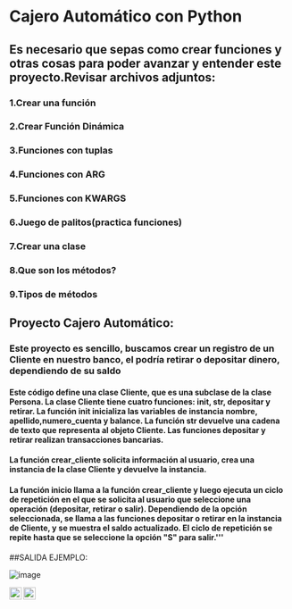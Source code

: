 # Cajero Automático con Python

## Es necesario que sepas como crear funciones y otras cosas para poder avanzar y entender este proyecto.Revisar archivos adjuntos:

### 1.Crear una función

### 2.Crear Función Dinámica

### 3.Funciones con tuplas

### 4.Funciones con ARG

### 5.Funciones con KWARGS

### 6.Juego de palitos(practica funciones)

### 7.Crear una clase

### 8.Que son los métodos?

### 9.Tipos de métodos


## Proyecto Cajero Automático:

### Este proyecto es sencillo, buscamos crear un registro de un Cliente en nuestro banco, el podría retirar o depositar dinero, dependiendo de su saldo

#### Este código define una clase Cliente, que es una subclase de la clase Persona. La clase Cliente tiene cuatro funciones: __init__, __str__, depositar y retirar. La función __init__ inicializa las variables de instancia nombre, apellido,numero_cuenta y balance. La función __str__ devuelve una cadena de texto  que representa al objeto Cliente. Las funciones depositar y retirar  realizan transacciones bancarias.

#### La función crear_cliente solicita información al usuario, crea una instancia de la clase Cliente y devuelve la instancia. 
#### La función inicio llama a la función crear_cliente y luego ejecuta un ciclo de repetición en el que se solicita al usuario que seleccione una operación (depositar, retirar o salir). Dependiendo de la opción seleccionada, se llama a las funciones depositar o retirar en la instancia de Cliente, y se muestra el saldo actualizado. El ciclo de repetición se repite hasta que se seleccione la opción "S" para salir.'''

##SALIDA EJEMPLO:

![image](https://user-images.githubusercontent.com/107339963/228648480-6dc9e1be-03bd-4d21-be60-b91d9aa9cb4e.png)


<a href="https://www.instagram.com/angelocastilloperz/">
  <img align="left" alt="Abhishek's Instagram" width="22px" src="https://raw.githubusercontent.com/hussainweb/hussainweb/main/icons/instagram.png" />
</a>
<a href="https://twitter.com/AngeloCasell">
  <img align="left" alt="Abhishek Naidu | Twitter" width="22px" src="https://raw.githubusercontent.com/peterthehan/peterthehan/master/assets/twitter.svg" />
</a>
<a href="https://www.linkedin.com/in/castilloperz/">





